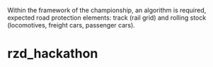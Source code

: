 Within the framework of the championship, an algorithm is required, expected
road protection elements: track (rail grid) and rolling stock (locomotives, freight cars, passenger cars).
# rzd_hackathon
